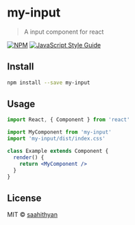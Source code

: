 # my-input

> A input component for react

[![NPM](https://img.shields.io/npm/v/my-input.svg)](https://www.npmjs.com/package/my-input) [![JavaScript Style Guide](https://img.shields.io/badge/code_style-standard-brightgreen.svg)](https://standardjs.com)

## Install

```bash
npm install --save my-input
```

## Usage

```jsx
import React, { Component } from 'react'

import MyComponent from 'my-input'
import 'my-input/dist/index.css'

class Example extends Component {
  render() {
    return <MyComponent />
  }
}
```

## License

MIT © [saahithyan](https://github.com/saahithyan)

